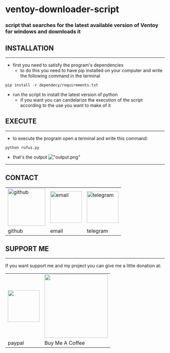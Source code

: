 # ventoy-downloader-script

### script that searches for the latest available version of Ventoy for windows and downloads it

## INSTALLATION
****
- first you need to satisfy the program's dependencies
  - to do this you need to have pip installed on your computer and write the following command in the terminal

```pip install -r dependecy/requirements.txt```

- run the script to install the latest version of python
  - if you want you can candelarize the execution of the script according to the use you want to make of it

## EXECUTE
****
- to execute the program open a terminal and write this command:
```
python rufus.py
```
- that's the output
  !["output.png"](assets/img/output.png)

---
## CONTACT
<center>
  <table border=0>
    <tr>
      <td>
        <a href="https://github.com/D3ENNY">
          <img src="assets/img/github.png" alt="github" height="118px">
        </a>
      </td>
      <td>
        <a href="mailto:denysraimondi06@gmail.com">
          <img src="assets/img/gmail.png" alt="email" height="100px">
        </a>
      </td>
        <td>
          <a href="https://t.me/D3ENNY04">
            <img src="assets/img/telegram.png" alt="telegram" height="100px">
          </a>
      </td>
    </tr>
    <tr>
      <td>github</td>
      <td>email</td>
      <td>telegram</td>
    </tr>
  </table>
</center>

## SUPPORT ME
---
If you want support me and my project you can give me a little donation at:
<center>
  <table border=0>
    <tr>
      <td>
        <a href="paypal.me/denysraimondi">
          <img src="assets/img/paypal.png" height="100px">
        </a>
      </td>
      <td>
        <a href="https://www.buymeacoffee.com/D3ENNY">
          <img src="assets/img/buyMeACoffee.png" height="200px" >
        </a>
      </td>
    </tr>
    <tr>
      <td>paypal</td>
      <td>Buy Me A Coffee</td>
    </tr>
  </table>
</center>